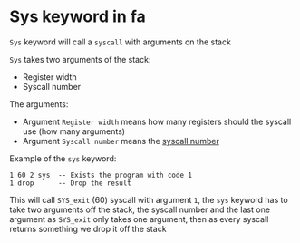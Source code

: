# Sys keyword in fa

`Sys` keyword will call a `syscall` with arguments
on the stack

`Sys` takes two arguments of the stack:

- Register width
- Syscall number

The arguments:

- Argument `Register width` means how many registers should the syscall use (how many arguments)
- Argument `Syscall number` means the [syscall number](https://blog.rchapman.org/posts/Linux_System_Call_Table_for_x86_64/)

Example of the `sys` keyword:

```fa
1 60 2 sys  -- Exists the program with code 1
1 drop      -- Drop the result
```

This will call `SYS_exit` (60) syscall with argument `1`,
the `sys` keyword has to take two arguments off the stack,
the syscall number and the last one argument as `SYS_exit` only
takes one argument, then as every syscall returns something we
drop it off the stack
